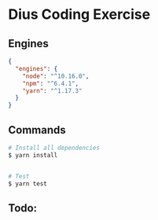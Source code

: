 # Dius Coding Exercise

## Engines
```json
{
  "engines": {
    "node": "^10.16.0",
    "npm": "^6.4.1",
    "yarn": "^1.17.3"
  }
}
```

## Commands
```bash
# Install all dependencies
$ yarn install


# Test
$ yarn test 

```
## Todo:


